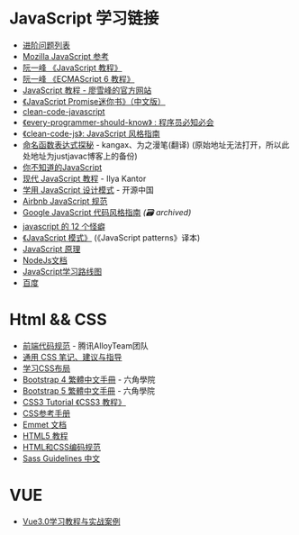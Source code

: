 # JavaScript 学习链接
* [进阶问题列表](https://github.com/lydiahallie/javascript-questions/blob/master/zh-CN/README-zh_CN.md)
* [Mozilla JavaScript 参考](https://developer.mozilla.org/zh-CN/docs/Web/JavaScript/Reference)
* [阮一峰 《JavaScript 教程》](https://wangdoc.com/javascript/)
* [阮一峰 《ECMAScript 6 教程》](https://wangdoc.com/es6/)
* [JavaScript 教程 - 廖雪峰的官方网站](https://www.liaoxuefeng.com/wiki/1022910821149312)
* [《JavaScript Promise迷你书》（中文版）](http://liubin.org/promises-book/)
* [clean-code-javascript](https://github.com/ryanmcdermott/clean-code-javascript)
* [《every-programmer-should-know》 : 程序员必知必会](https://github.com/mtdvio/every-programmer-should-know)
* [《clean-code-js》: JavaScript 风格指南](https://github.com/alivebao/clean-code-js)
* [命名函数表达式探秘](http://justjavac.com/named-function-expressions-demystified.html) - kangax、为之漫笔(翻译) (原始地址无法打开，所以此处地址为justjavac博客上的备份)
* [你不知道的JavaScript](https://github.com/getify/You-Dont-Know-JS/tree/1ed-zh-CN)
* [现代 JavaScript 教程](https://zh.javascript.info) - Ilya Kantor
* [学用 JavaScript 设计模式](http://www.oschina.net/translate/learning-javascript-design-patterns) - 开源中国
* [Airbnb JavaScript 规范](https://github.com/adamlu/javascript-style-guide)
* [Google JavaScript 代码风格指南](https://web.archive.org/web/20200415002735/bq69.com/blog/articles/script/868/google-javascript-style-guide.html) *(:card_file_box: archived)*
* [javascript 的 12 个怪癖](https://github.com/justjavac/12-javascript-quirks)
* [《JavaScript 模式》](https://github.com/jayli/javascript-patterns) (《JavaScript patterns》译本)
* [JavaScript 原理](https://web.archive.org/web/20170112164945/http://typeof.net/s/jsmech/)
* [NodeJs文档](https://nodejs.cn/dist/latest-v18.x/docs/api/)
* [JavaScript学习路线图](https://roadmap.sh/javascript)
* [百度](http://www.baidu.com)
 
# Html && CSS
* [前端代码规范](http://alloyteam.github.io/CodeGuide/) - 腾讯AlloyTeam团队
* [通用 CSS 笔记、建议与指导](https://github.com/chadluo/CSS-Guidelines/blob/master/README.md)
* [学习CSS布局](http://zh.learnlayout.com)
* [Bootstrap 4 繁體中文手冊](https://bootstrap.hexschool.com) - 六角學院
* [Bootstrap 5 繁體中文手冊](https://bootstrap5.hexschool.com) - 六角學院
* [CSS3 Tutorial 《CSS3 教程》](https://github.com/waylau/css3-tutorial)
* [CSS参考手册](http://css.doyoe.com)
* [Emmet 文档](http://yanxyz.github.io/emmet-docs/)
* [HTML5 教程](http://www.w3school.com.cn/html5/index.asp)
* [HTML和CSS编码规范](http://codeguide.bootcss.com)
* [Sass Guidelines 中文](http://sass-guidelin.es/zh/)

# VUE
* [Vue3.0学习教程与实战案例](https://vue3.chengpeiquan.com) 

